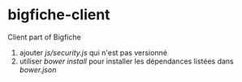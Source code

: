 # bigfiche-client

Client part of Bigfiche

1. ajouter _js/security.js_ qui n'est pas versionné
2. utiliser _bower install_ pour installer les dépendances listées dans _bower.json_
